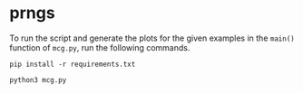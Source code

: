 # prngs

To run the script and generate the plots for the given examples in the `main()` function of `mcg.py`, run the following commands.
```
pip install -r requirements.txt
```

```
python3 mcg.py
```
